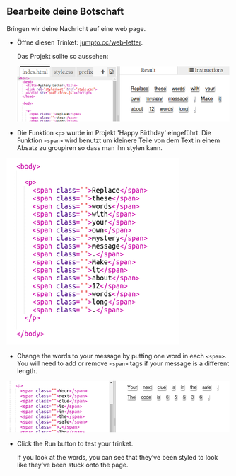 ## Bearbeite deine Botschaft

Bringen wir deine Nachricht auf eine web page.

+ Öffne diesen Trinket: <a href="http://jumpto.cc/web-letter" target="_blank">jumpto.cc/web-letter</a>.
    
    Das Projekt sollte so aussehen:
    
    ![Screenshot](images/letter-starter.png)

+ Die Funktion `<p>` wurde im Projekt 'Happy Birthday' eingeführt. Die Funktion `<span>` wird benutzt um kleinere Teile von dem Text in einem Absatz zu groupiren so dass man ihn stylen kann.

![Screenshot](images/letter-placeholder.png)

+ Change the words to your message by putting one word in each `<span>`. You will need to add or remove `<span>` tags if your message is a different length. 

![screenshot](images/letter-message.png)

+ Click the Run button to test your trinket.
    
    If you look at the words, you can see that they’ve been styled to look like they’ve been stuck onto the page.